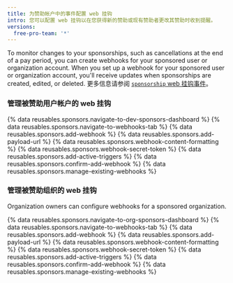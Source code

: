 ```yaml
---
title: 为赞助帐户中的事件配置 web 挂钩
intro: 您可以配置 web 挂钩以在您获得新的赞助或现有赞助者更改其赞助时收到提醒。
versions:
  free-pro-team: '*'
---
```


To monitor changes to your sponsorships, such as cancellations at the end of a pay period, you can create webhooks for your sponsored user or organization account. When you set up a webhook for your sponsored user or organization account, you'll receive updates when sponsorships are created, edited, or deleted. 更多信息请参阅 [`sponsorship` web 挂钩事件](/webhooks/event-payloads/#sponsorship)。

### 管理被赞助用户帐户的 web 挂钩

{% data reusables.sponsors.navigate-to-dev-sponsors-dashboard %}
{% data reusables.sponsors.navigate-to-webhooks-tab %}
{% data reusables.sponsors.add-webhook %}
{% data reusables.sponsors.add-payload-url %}
{% data reusables.sponsors.webhook-content-formatting %}
{% data reusables.sponsors.webhook-secret-token %}
{% data reusables.sponsors.add-active-triggers %}
{% data reusables.sponsors.confirm-add-webhook %}
{% data reusables.sponsors.manage-existing-webhooks %}

### 管理被赞助组织的 web 挂钩

Organization owners can configure webhooks for a sponsored organization.

{% data reusables.sponsors.navigate-to-org-sponsors-dashboard %}
{% data reusables.sponsors.navigate-to-webhooks-tab %}
{% data reusables.sponsors.add-webhook %}
{% data reusables.sponsors.add-payload-url %}
{% data reusables.sponsors.webhook-content-formatting %}
{% data reusables.sponsors.webhook-secret-token %}
{% data reusables.sponsors.add-active-triggers %}
{% data reusables.sponsors.confirm-add-webhook %}
{% data reusables.sponsors.manage-existing-webhooks %}

